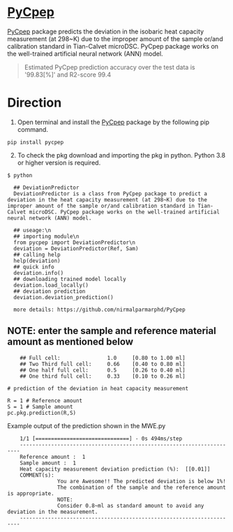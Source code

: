 # [PyCpep](https://pypi.org/project/pycpep/)
[PyCpep](https://pypi.org/project/pycpep/) package predicts the deviation in the isobaric heat capacity measurement (at 298~K) due to the improper amount of the sample or/and calibration standard in Tian-Calvet microDSC. PyCpep package works on the well-trained artificial neural network (ANN) model.

> Estimated PyCpep prediction accuracy over the test data is '99.83[%]' and R2-score 99.4

# Direction
1. Open terminal and install the [PyCpep](https://pypi.org/project/pycpep/) package by the following pip command.
```
pip install pycpep
```
2. To check the pkg download and importing the pkg in python. Python 3.8 or higher version is required.
```
$ python

  ## DeviationPredictor
  DeviationPredictor is a class from PyCpep package to predict a deviation in the heat capacity measurement (at 298~K) due to the improper amount of the sample or/and calibration standard in Tian-Calvet microDSC. PyCpep package works on the well-trained artificial neural network (ANN) model.
  
  ## useage:\n
  ## importing module\n
  from pycpep import DeviationPredictor\n
  deviation = DeviationPredictor(Ref, Sam)
  ## calling help
  help(deviation)
  ## quick info
  deviation.info()
  ## downloading trained model locally
  deviation.load_locally()
  ## deviation prediction
  deviation.deviation_prediction()

  more details: https://github.com/nirmalparmarphd/PyCpep
```

## NOTE: enter the sample and reference material amount as mentioned below

```
    ## Full cell:               1.0     [0.80 to 1.00 ml]
    ## Two Third full cell:     0.66    [0.40 to 0.80 ml]
    ## One half full cell:      0.5     [0.26 to 0.40 ml]
    ## One third full cell:     0.33    [0.10 to 0.26 ml]
    
# prediction of the deviation in heat capacity measurement

R = 1 # Reference amount
S = 1 # Sample amount
pc.pkg.prediction(R,S)

```

Example output of the prediction shown in the MWE.py
```
    1/1 [==============================] - 0s 494ms/step
    ----------------------------------------------------------------------
    Reference amount :  1
    Sample amount :  1
    Heat capacity measurement deviation prediction (%):  [[0.01]]
    COMMENT(s):
                You are Awesome!! The predicted deviation is below 1%!
                The combination of the sample and the reference amount is appropriate.
                NOTE:
                Consider 0.8~ml as standard amount to avoid any deviation in the measurement.
    ----------------------------------------------------------------------
```
